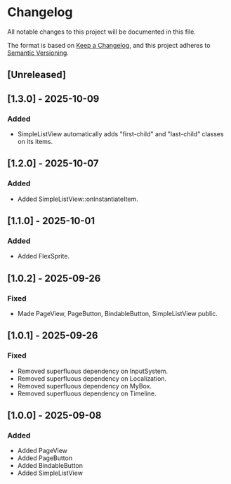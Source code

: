 # Changelog

All notable changes to this project will be documented in this file.

The format is based on [Keep a Changelog](https://keepachangelog.com/en/1.0.0/),
and this project adheres to [Semantic Versioning](https://semver.org/spec/v2.0.0.html).

## [Unreleased]

## [1.3.0] - 2025-10-09

### Added
- SimpleListView automatically adds "first-child" and "last-child" classes on its items.

## [1.2.0] - 2025-10-07

### Added
- Added SimpleListView::onInstantiateItem.


## [1.1.0] - 2025-10-01

### Added
- Added FlexSprite.


## [1.0.2] - 2025-09-26

### Fixed
- Made PageView, PageButton, BindableButton, SimpleListView public.


## [1.0.1] - 2025-09-26

### Fixed
- Removed superfluous dependency on InputSystem.
- Removed superfluous dependency on Localization.
- Removed superfluous dependency on MyBox.
- Removed superfluous dependency on Timeline.


## [1.0.0] - 2025-09-08

### Added
- Added PageView
- Added PageButton
- Added BindableButton
- Added SimpleListView